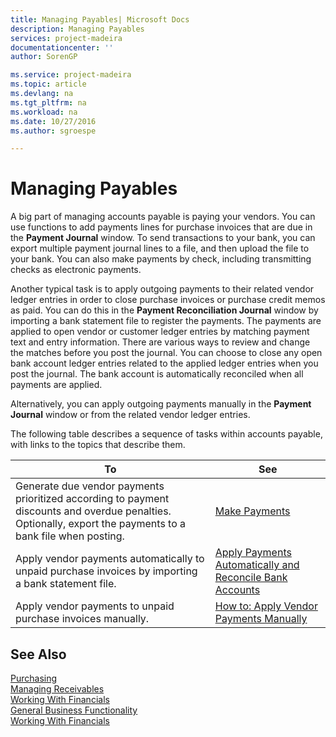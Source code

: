 ```yaml
---
title: Managing Payables| Microsoft Docs
description: Managing Payables
services: project-madeira
documentationcenter: ''
author: SorenGP

ms.service: project-madeira
ms.topic: article
ms.devlang: na
ms.tgt_pltfrm: na
ms.workload: na
ms.date: 10/27/2016
ms.author: sgroespe

---
```

# Managing Payables
A big part of managing accounts payable is paying your vendors. You can use functions to add payments lines for purchase invoices that are due in the **Payment Journal** window. To send transactions to your bank, you can export multiple payment journal lines to a file, and then upload the file to your bank. You can also make payments by check, including transmitting checks as electronic payments.

Another typical task is to apply outgoing payments to their related vendor ledger entries in order to close purchase invoices or purchase credit memos as paid. You can do this in the **Payment Reconciliation Journal** window by importing a bank statement file to register the payments. The payments are applied to open vendor or customer ledger entries by matching payment text and entry information. There are various ways to review and change the matches before you post the journal. You can choose to close any open bank account ledger entries related to the applied ledger entries when you post the journal. The bank account is automatically reconciled when all payments are applied.

Alternatively, you can apply outgoing payments manually in the **Payment Journal** window or from the related vendor ledger entries.

The following table describes a sequence of tasks within accounts payable, with links to the topics that describe them.

| To | See |
| --- | --- |
| Generate due vendor payments prioritized according to payment discounts and overdue penalties. Optionally, export the payments to a bank file when posting. |[Make Payments](payables-make-payments.md) |
| Apply vendor payments automatically to unpaid purchase invoices by importing a bank statement file. |[Apply Payments Automatically and Reconcile Bank Accounts](receivables-apply-payments-auto-reconcile-bank-accounts.md) |
| Apply vendor payments to unpaid purchase invoices manually. |[How to: Apply Vendor Payments Manually](payables-how-apply-purchase-transactions-manually.md) |

## See Also
[Purchasing](purchasing-manage-purchasing.md)  
[Managing Receivables](receivables-manage-receivables.md)  
[Working With Financials](ui-work-product.md)  
[General Business Functionality](ui-across-business-areas.md)  
[Working With Financials](ui-work-product.md)

